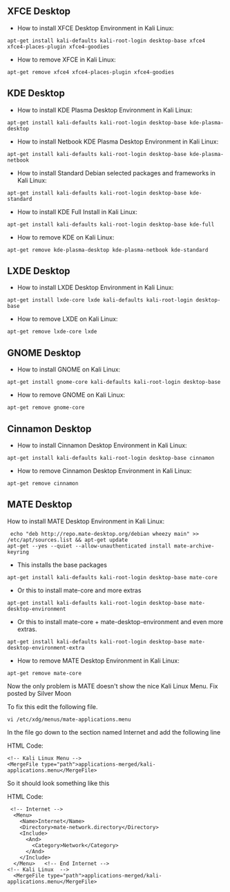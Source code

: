 ## XFCE Desktop

+ How to install XFCE Desktop Environment in Kali Linux:
```
apt-get install kali-defaults kali-root-login desktop-base xfce4 xfce4-places-plugin xfce4-goodies
```

+ How to remove XFCE in Kali Linux:
```
apt-get remove xfce4 xfce4-places-plugin xfce4-goodies
```

## KDE Desktop

+ How to install KDE Plasma Desktop Environment in Kali Linux:
```
apt-get install kali-defaults kali-root-login desktop-base kde-plasma-desktop
```
+ How to install Netbook KDE Plasma Desktop Environment in Kali Linux:
```
apt-get install kali-defaults kali-root-login desktop-base kde-plasma-netbook
```
+ How to install Standard Debian selected packages and frameworks in Kali Linux:
```
apt-get install kali-defaults kali-root-login desktop-base kde-standard
```
+ How to install KDE Full Install in Kali Linux:
```
apt-get install kali-defaults kali-root-login desktop-base kde-full
```

+ How to remove KDE on Kali Linux:
```
apt-get remove kde-plasma-desktop kde-plasma-netbook kde-standard
```

## LXDE Desktop

+ How to install LXDE Desktop Environment in Kali Linux:
```
apt-get install lxde-core lxde kali-defaults kali-root-login desktop-base
```

+ How to remove LXDE on Kali Linux:
```
apt-get remove lxde-core lxde
```

## GNOME Desktop

+ How to install GNOME on Kali Linux:
```
apt-get install gnome-core kali-defaults kali-root-login desktop-base
```

+ How to remove GNOME on Kali Linux:
```
apt-get remove gnome-core
```

## Cinnamon Desktop

+ How to install Cinnamon Desktop Environment in Kali Linux:
```
apt-get install kali-defaults kali-root-login desktop-base cinnamon
```

+ How to remove Cinnamon Desktop Environment in Kali Linux:
```
apt-get remove cinnamon
```

## MATE Desktop

How to install MATE Desktop Environment in Kali Linux:

```
 echo "deb http://repo.mate-desktop.org/debian wheezy main" >> /etc/apt/sources.list && apt-get update
apt-get --yes --quiet --allow-unauthenticated install mate-archive-keyring
```
+ This installs the base packages
```
apt-get install kali-defaults kali-root-login desktop-base mate-core
```
+ Or this to install mate-core and more extras
```
apt-get install kali-defaults kali-root-login desktop-base mate-desktop-environment
```
+ Or this to install mate-core + mate-desktop-environment and even more extras.
```
apt-get install kali-defaults kali-root-login desktop-base mate-desktop-environment-extra
```

+ How to remove MATE Desktop Environment in Kali Linux:
```
apt-get remove mate-core
```

Now the only problem is MATE doesn't show the nice Kali Linux Menu. Fix posted by Silver Moon

To fix this edit the following file.
```
vi /etc/xdg/menus/mate-applications.menu
```
In the file go down to the section named Internet and add the following line

HTML Code:
```
<!-- Kali Linux Menu -->
<MergeFile type="path">applications-merged/kali-applications.menu</MergeFile>
```
So it should look something like this

HTML Code:
```
 <!-- Internet -->
  <Menu>
    <Name>Internet</Name>
    <Directory>mate-network.directory</Directory>
    <Include>
      <And>
        <Category>Network</Category>
      </And>
    </Include>
  </Menu>   <!-- End Internet -->
<!-- Kali Linux  -->    
  <MergeFile type="path">applications-merged/kali-applications.menu</MergeFile>
```
